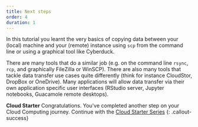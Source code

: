 ```yaml
---
title: Next steps
order: 4
duration: 1
---
```


In this tutorial you learnt the very basics of copying data between your (local) machine and your (remote) instance using `scp` from the command line or using a graphical tool like Cyberduck.

There are many tools that do a similar job (e.g. on the command line `rsync`, `rcp`, and graphically FileZilla or WinSCP). There are also many tools that tackle data transfer use cases quite differently (think for instance CloudStor, DropBox or OneDrive). Many applications will allow data transfer via their own application specific user interfaces (RStudio server, Jupyter notebooks, Guacamole remote desktops).

**Cloud Starter** 
Congratulations. You've completed another step on your Cloud Computing journey. Continue with the [Cloud Starter Series](/cloud-starter/02-tutorials)
{: .callout-success}